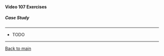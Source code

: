 #### Video 107 Exercises

##### Case Study

---

- TODO

---

[Back to main](https://github.com/rot0xd/CBTNuggets/blob/master/CEHv9/README.md)

